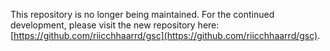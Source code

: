 This repository is no longer being maintained. For the continued development, please visit the new repository here: [https://github.com/riicchhaarrd/gsc](https://github.com/riicchhaarrd/gsc).
